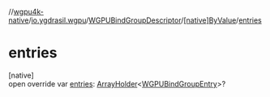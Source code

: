 //[wgpu4k-native](../../../../index.md)/[io.ygdrasil.wgpu](../../index.md)/[WGPUBindGroupDescriptor](../index.md)/[[native]ByValue](index.md)/[entries](entries.md)

# entries

[native]\
open override var [entries](entries.md): [ArrayHolder](../../../ffi/-array-holder/index.md)&lt;[WGPUBindGroupEntry](../../-w-g-p-u-bind-group-entry/index.md)&gt;?